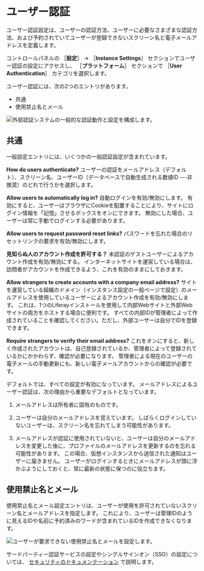 # ユーザー認証

ユーザー認証設定は、ユーザーの認証方法、ユーザーに必要なさまざまな認証方法、および予約されていてユーザーが登録できないスクリーン名と電子メールアドレスを定義します。

コントロールパネルの ［**設定**］ &rarr; ［**Instance Settings**］ セクションでユーザー認証の設定にアクセスし、 ［**プラットフォーム**］ セクションで ［**User Authentication**］ カテゴリを選択します。

ユーザー認証には、次の2つのエントリがあります。

* 共通
* 使用禁止名とメール

![外部認証システムの一般的な認証動作と設定を構成します。](./user-authentication/images/01.png)

## 共通

一般設定エントリには、いくつかの一般認証設定が含まれています。

**How do users authenticate?** ユーザーの認証をメールアドレス（デフォルト）、スクリーン名、ユーザーID（データベースで自動生成される数値ID ---非推奨）のどれで行うかを選択します。

**Allow users to automatically log in?** 自動ログインを有効/無効にします。 有効にすると、ユーザーはブラウザにCookieを配置することにより、サイトにログイン情報を「記憶」させるボックスをオンにできます。 無効にした場合、ユーザーは常に手動でログインする必要があります。

**Allow users to request password reset links?** パスワードを忘れた場合のリセットリンクの要求を有効/無効にします。

**見知らぬ人のアカウント作成を許可する？** 未認証のゲストユーザーによるアカウント作成を有効/無効にする。 インターネットサイトを運営している場合は、訪問者がアカウントを作成できるよう、これを有効のままにしておきます。

**Allow strangers to create accounts with a company email address?** サイトを運営している組織のドメイン（インスタンス設定の一般ページで設定）のメールアドレスを使用しているユーザーによるアカウント作成を有効/無効にします。 これは、1つのLiferayインストールを使用して内部Webサイトと外部Webサイトの両方をホストする場合に便利です。 すべての内部IDが管理者によって作成されていることを確認してください。ただし、外部ユーザーは自分でIDを登録できます。

**Require strangers to verify their email address?** これをオンにすると、新しく作成されたアカウントは、自己登録されているか、管理者によって登録されているかにかかわらず、確認が必要になります。 管理者による現在のユーザーの電子メールの手動更新にも、新しい電子メールアカウントからの確認が必要です。

デフォルトでは、すべての設定が有効になっています。 メールアドレスによるユーザー認証は、次の理由から重要なデフォルトとなっています。

1. メールアドレスは所有者に固有のものです。

1. ユーザーは自分のメールアドレスを覚えています。 しばらくログインしていないユーザーは、スクリーン名を忘れてしまう可能性があります。

1. メールアドレスが認証に使用されていないと、ユーザーは自分のメールアドレスを変更した後に、プロファイルのメールアドレスを更新するのを忘れる可能性があります。 この場合、仮想インスタンスから送信された通知はユーザーに届きません。 ユーザーがログインするときにメールアドレスが頭に浮かぶようにしておくと、常に最新の状態に保つのに役立ちます。

## 使用禁止名とメール

使用禁止名とメール設定エントリは、ユーザーが使用を許可されていないスクリーン名とメールアドレスを指定します。 これにより、ユーザーは管理IDのように見えるIDや名前に予約済みのワードが含まれているIDを作成できなくなります。

![ユーザーが要求できない使用禁止名とメールを設定します。](./user-authentication/images/02.png)

サードパーティー認証サービスの設定やシングルサインオン（SSO）の設定については、 [セキュリティのドキュメンテーション](../../../installation-and-upgrades/securing_liferay.html) で説明します。
